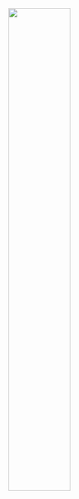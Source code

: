 <div>
  <img width="50%" src="https://github-readme-stats.vercel.app/api/top-langs/?username=Anaym15&layout=donut-vertical&theme=cobalt"/>
</div>
